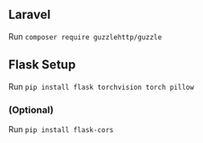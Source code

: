 ## Laravel
Run `composer require guzzlehttp/guzzle`

## Flask Setup
Run `pip install flask torchvision torch pillow`
### (Optional)
Run `pip install flask-cors`
